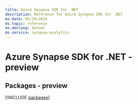 ```yaml
---
title: Azure Synapse SDK for .NET
description: Reference for Azure Synapse SDK for .NET
ms.date: 05/29/2024
ms.topic: reference
ms.devlang: dotnet
ms.service: synapse-analytics
---
```

# Azure Synapse SDK for .NET - preview
## Packages - preview
[!INCLUDE [packages](synapse-index.md)]
